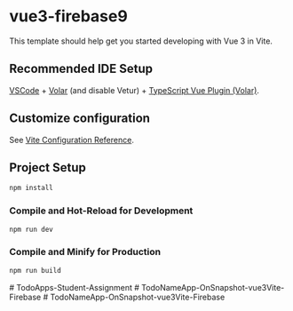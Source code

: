 # vue3-firebase9

This template should help get you started developing with Vue 3 in Vite.

## Recommended IDE Setup

[VSCode](https://code.visualstudio.com/) + [Volar](https://marketplace.visualstudio.com/items?itemName=Vue.volar) (and disable Vetur) + [TypeScript Vue Plugin (Volar)](https://marketplace.visualstudio.com/items?itemName=Vue.vscode-typescript-vue-plugin).

## Customize configuration

See [Vite Configuration Reference](https://vitejs.dev/config/).

## Project Setup

```sh
npm install
```

### Compile and Hot-Reload for Development

```sh
npm run dev
```

### Compile and Minify for Production

```sh
npm run build
```
#   T o d o A p p s - S t u d e n t - A s s i g n m e n t  
 #   T o d o N a m e A p p - O n S n a p s h o t - v u e 3 V i t e - F i r e b a s e  
 #   T o d o N a m e A p p - O n S n a p s h o t - v u e 3 V i t e - F i r e b a s e  
 